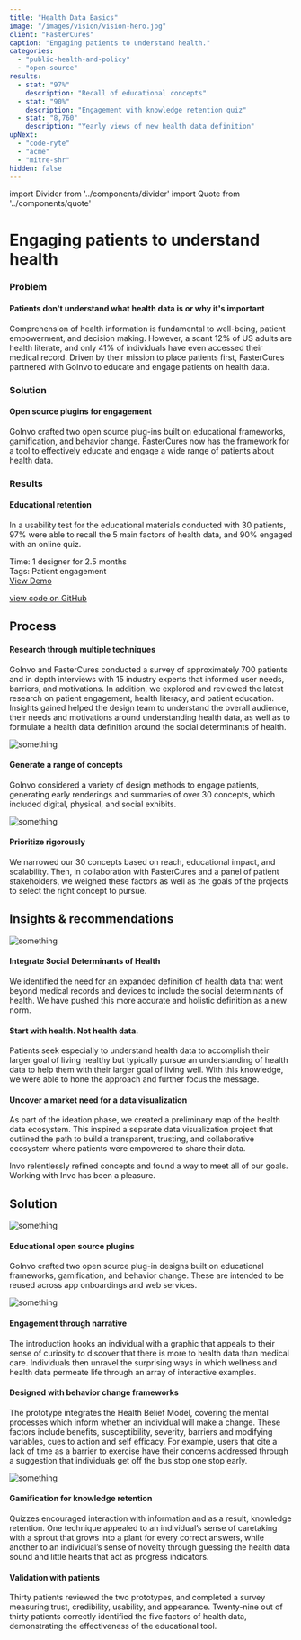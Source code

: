 ```yaml
---
title: "Health Data Basics"
image: "/images/vision/vision-hero.jpg"
client: "FasterCures"
caption: "Engaging patients to understand health."
categories:
  - "public-health-and-policy"
  - "open-source"
results:
  - stat: "97%"
    description: "Recall of educational concepts"
  - stat: "90%"
    description: "Engagement with knowledge retention quiz"
  - stat: "8,760"
    description: "Yearly views of new health data definition"
upNext:
  - "code-ryte"
  - "acme"
  - "mitre-shr"
hidden: false
---
```


import Divider from '../components/divider'
import Quote from '../components/quote'

<!-- TODO: -->
<!-- Real images -->
<!-- Real quote -->
<!-- Real upNext list -->

# Engaging patients to understand health

### Problem

#### Patients don't understand what health data is or why it's important
Comprehension of health information is fundamental to well-being, patient empowerment, and decision making. However, a scant 12% of US adults are health literate, and only 41% of individuals have even accessed their medical record. Driven by their mission to place patients first, FasterCures partnered with GoInvo to educate and engage patients on health data.

### Solution

#### Open source plugins for engagement
GoInvo crafted two open source plug-ins built on educational frameworks, gamification, and behavior change. FasterCures now has the framework for a tool to effectively educate and engage a wide range of patients about health data.

### Results

#### Educational retention
In a usability test for the educational materials conducted with 30 patients, 97% were able to recall the 5 main factors of health data, and 90% engaged with an online quiz.

<span class="text--uppercase text--gray text--bold text--spacing">Time:</span> 1 designer for 2.5 months<br/>
<span class="text--uppercase text--gray text--bold text--spacing">Tags:</span> Patient engagement
<br />
<a href="#" class="button button--primary button--lg margin-top--double margin-bottom--half">View Demo</a>

[view code on GitHub](https://github.com/goinvo/HealthDataBasics)

<Divider />

## Process

#### Research through multiple techniques
GoInvo and FasterCures conducted a survey of approximately 700 patients and in depth interviews with 15 industry experts that informed user needs, barriers, and motivations. In addition, we explored and reviewed the latest research on patient engagement, health literacy, and patient education. Insights gained helped the design team to understand the overall audience, their needs and motivations around understanding health data, as well as to formulate  a health data definition around the social determinants of health.

![something](/images/vision/vision-hero.jpg)

#### Generate a range of concepts
GoInvo considered a variety of design methods to engage patients, generating early renderings and summaries of over 30 concepts, which included digital, physical, and social exhibits.

![something](/images/vision/vision-hero.jpg)

#### Prioritize rigorously
We narrowed our 30 concepts based on reach, educational impact, and scalability. Then, in collaboration with FasterCures and a panel of patient stakeholders, we weighed these factors as well as the goals of the projects to select the right concept to pursue.

<Divider />

## Insights & recommendations

![something](/images/vision/vision-hero.jpg)

#### Integrate Social Determinants of Health
We identified the need for an expanded definition of health data that went beyond medical records and devices to include the social determinants of health. We have pushed this more accurate and holistic definition as a new norm.

#### Start with health. Not health data.
Patients seek especially to understand health data to accomplish their larger goal of living healthy but typically pursue an understanding of health data to help them with their larger goal of living well. With this knowledge, we were able to hone the approach and further focus the message.

#### Uncover a market need for a data visualization
As part of the ideation phase, we created a preliminary map of the health data ecosystem. This inspired a separate data visualization project that outlined the path to build a transparent, trusting, and collaborative ecosystem where patients were empowered to share their data.

<!-- TODO: NOT A REAL QUOTE -->
<Quote quotee="Taylor Cusher" quoteeSub="FasterCures Associate Director">Invo relentlessly refined concepts and found a way to meet all of our goals. Working with Invo has been a pleasure.</Quote>

## Solution

![something](/images/vision/vision-hero.jpg)

#### Educational open source plugins
GoInvo crafted two open source plug-in designs built on educational frameworks, gamification, and behavior change. These are intended to be reused across app onboardings and web services.

![something](/images/vision/vision-hero.jpg)

#### Engagement through narrative
The introduction hooks an individual with a graphic that appeals to their sense of curiosity to discover that there is more to health data than medical care. Individuals then unravel the surprising ways in which wellness and health data permeate life through an array of interactive examples.

#### Designed with behavior change frameworks
The prototype integrates the Health Belief Model, covering the mental processes which inform whether an individual will make a change. These factors include benefits, susceptibility, severity, barriers and modifying variables, cues to action and self efficacy. For example, users that cite a lack of time as a barrier to exercise have their concerns addressed through a suggestion that individuals get off the bus stop one stop early.

![something](/images/vision/vision-hero.jpg)

#### Gamification for knowledge retention
Quizzes encouraged interaction with information and as a result, knowledge retention. One technique appealed to an individual’s sense of caretaking with a sprout that grows into a plant for every correct answers, while another to an individual’s sense of novelty through guessing the health data sound and little  hearts that act as progress indicators.

#### Validation with patients
Thirty patients reviewed the two prototypes, and completed a survey measuring trust, credibility, usability, and appearance. Twenty-nine out of thirty patients correctly identified the five factors of health data, demonstrating the  effectiveness of the educational tool.
